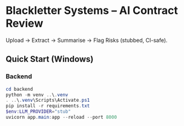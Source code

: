 # Blackletter Systems – AI Contract Review

Upload → Extract → Summarise → Flag Risks (stubbed, CI-safe).

## Quick Start (Windows)

### Backend
```powershell
cd backend
python -m venv ..\.venv
. ..\.venv\Scripts\Activate.ps1
pip install -r requirements.txt
$env:LLM_PROVIDER="stub"
uvicorn app.main:app --reload --port 8000
